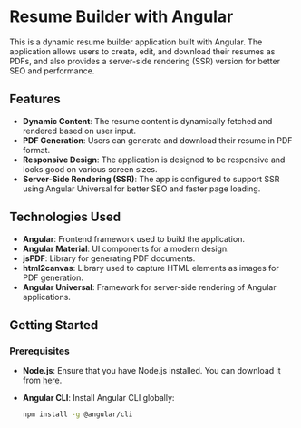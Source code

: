 # Resume Builder with Angular

This is a dynamic resume builder application built with Angular. The application allows users to create, edit, and download their resumes as PDFs, and also provides a server-side rendering (SSR) version for better SEO and performance.

## Features

- **Dynamic Content**: The resume content is dynamically fetched and rendered based on user input.
- **PDF Generation**: Users can generate and download their resume in PDF format.
- **Responsive Design**: The application is designed to be responsive and looks good on various screen sizes.
- **Server-Side Rendering (SSR)**: The app is configured to support SSR using Angular Universal for better SEO and faster page loading.

## Technologies Used

- **Angular**: Frontend framework used to build the application.
- **Angular Material**: UI components for a modern design.
- **jsPDF**: Library for generating PDF documents.
- **html2canvas**: Library used to capture HTML elements as images for PDF generation.
- **Angular Universal**: Framework for server-side rendering of Angular applications.

## Getting Started

### Prerequisites

- **Node.js**: Ensure that you have Node.js installed. You can download it from [here](https://nodejs.org/).
- **Angular CLI**: Install Angular CLI globally:

  ```bash
  npm install -g @angular/cli
